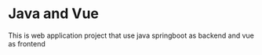 # Java and Vue
This is web application project that use java springboot as backend and vue as frontend

